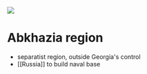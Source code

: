 ![](https://upload.wikimedia.org/wikipedia/commons/b/bc/Locator_map_of_Georgia.svg)
# Abkhazia region
- separatist region, outside Georgia's control
- [[Russia]] to build naval base